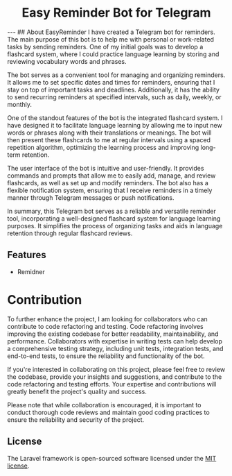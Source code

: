 <center><h1> Easy Reminder Bot for Telegram </h1></center>
---
## About EasyReminder
I have created a Telegram bot for reminders. The main purpose of this bot is to help me with personal or work-related tasks by sending reminders. One of my initial goals was to develop a flashcard system, where I could practice language learning by storing and reviewing vocabulary words and phrases.

The bot serves as a convenient tool for managing and organizing reminders. It allows me to set specific dates and times for reminders, ensuring that I stay on top of important tasks and deadlines. Additionally, it has the ability to send recurring reminders at specified intervals, such as daily, weekly, or monthly.

One of the standout features of the bot is the integrated flashcard system. I have designed it to facilitate language learning by allowing me to input new words or phrases along with their translations or meanings. The bot will then present these flashcards to me at regular intervals using a spaced repetition algorithm, optimizing the learning process and improving long-term retention.

The user interface of the bot is intuitive and user-friendly. It provides commands and prompts that allow me to easily add, manage, and review flashcards, as well as set up and modify reminders. The bot also has a flexible notification system, ensuring that I receive reminders in a timely manner through Telegram messages or push notifications.

In summary, this Telegram bot serves as a reliable and versatile reminder tool, incorporating a well-designed flashcard system for language learning purposes. It simplifies the process of organizing tasks and aids in language retention through regular flashcard reviews.

## Features
- Remidner

# Contribution

To further enhance the project, I am looking for collaborators who can contribute to code refactoring and testing. Code refactoring involves improving the existing codebase for better readability, maintainability, and performance. Collaborators with expertise in writing tests can help develop a comprehensive testing strategy, including unit tests, integration tests, and end-to-end tests, to ensure the reliability and functionality of the bot.

If you're interested in collaborating on this project, please feel free to review the codebase, provide your insights and suggestions, and contribute to the code refactoring and testing efforts. Your expertise and contributions will greatly benefit the project's quality and success.

Please note that while collaboration is encouraged, it is important to conduct thorough code reviews and maintain good coding practices to ensure the reliability and security of the project.






## License

The Laravel framework is open-sourced software licensed under the [MIT license](https://opensource.org/licenses/MIT).
